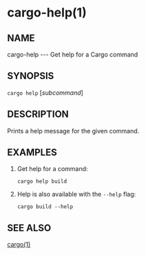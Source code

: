 # cargo-help(1)

## NAME

cargo-help --- Get help for a Cargo command

## SYNOPSIS

`cargo help` [_subcommand_]

## DESCRIPTION

Prints a help message for the given command.

## EXAMPLES

1. Get help for a command:

       cargo help build

2. Help is also available with the `--help` flag:

       cargo build --help

## SEE ALSO
[cargo(1)](cargo.html)
